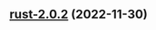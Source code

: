 

## [rust-2.0.2](https://github.com/truecharts/charts/compare/rust-2.0.1...rust-2.0.2) (2022-11-30)

